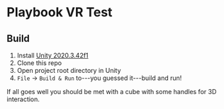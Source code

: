 # Playbook VR Test

## Build
1. Install [Unity 2020.3.42f1](https://unity.com/releases/editor/qa/lts-releases)
2. Clone this repo
3. Open project root directory in Unity
4. `File` -> `Build & Run` to---you guessed it---build and run!

If all goes well you should be met with a cube with some handles for 3D interaction.
